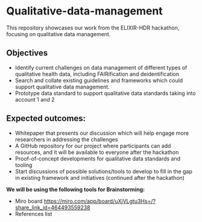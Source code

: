 # Qualitative-data-management
This repository showcases our work from the ELIXIR-HDR hackathon, focusing on qualitative data management.
## Objectives
- Identify current challenges on data management of different types of qualitative health data, including FAIRification and deidentification
- Search and collate existing guidelines and frameworks which could support qualitative data management.
- Prototype data standard to support qualitative data standards taking into account 1 and 2
## Expected outcomes:
- Whitepaper that presents our discussion which will help engage more researchers in addressing the challenges
- A GitHub repository for our project where participants can add resources, and it will be available to everyone after the hackathon
- Proof-of-concept developments for qualitative data standards and tooling
- Start discussions of possible solutions/tools to develop to fill in the gap in existing framework and initiatives (continued after the hackathon)

**We will be using the following tools for Brainstorming:**
- Miro board
https://miro.com/app/board/uXjVLgtu3Hs=/?share_link_id=464493559238
- References list
